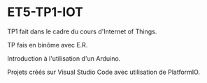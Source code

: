 # ET5-TP1-IOT
TP1 fait dans le cadre du cours d'Internet of Things.

TP fais en binôme avec E.R.

Introduction à l'utilisation d'un Arduino. 

Projets créés sur Visual Studio Code avec utilisation de PlatformIO.
